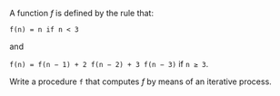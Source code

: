 A function _f_ is defined by the rule that:

`f(n) = n if n < 3` 

and 

`f(n) = f(n − 1) + 2 f(n − 2) + 3 f(n − 3)` if `n ≥ 3`. 

Write a procedure `f` that computes _f_ by means of an iterative process.

